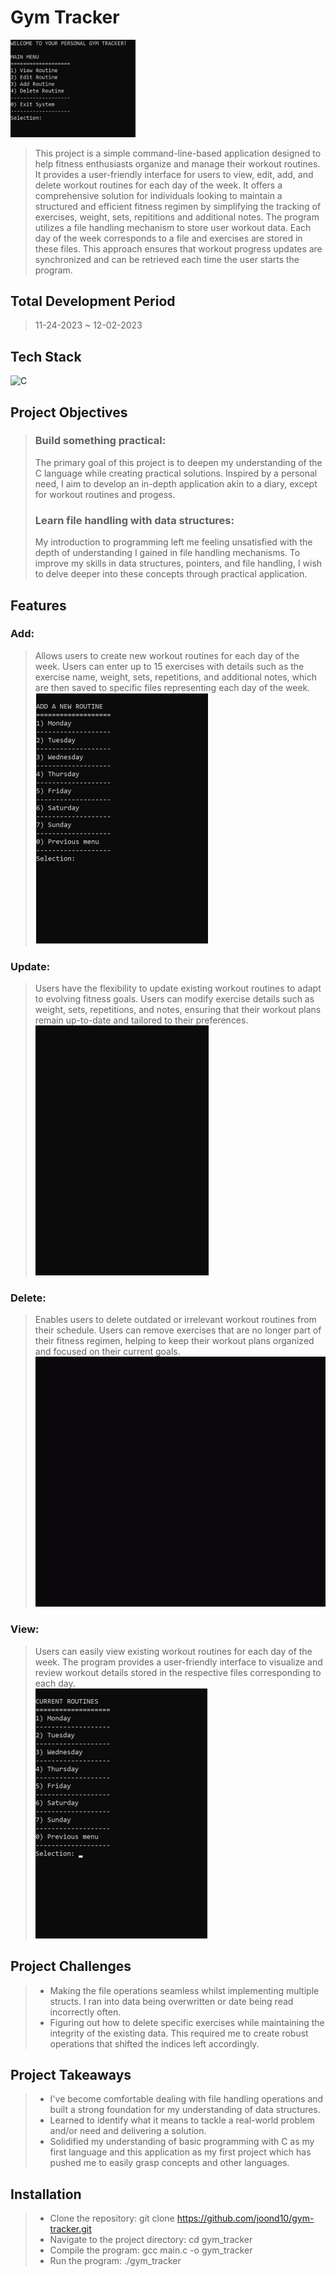 # Gym Tracker

 <img src="assets/menu-selection.gif" width="200" alt="main menu"/>

> This project is a simple command-line-based application designed to help fitness enthusiasts organize and manage their workout routines. It provides a user-friendly interface for users to view, edit, add, and delete workout routines for each day of the week. It offers a comprehensive solution for individuals looking to maintain a structured and efficient fitness regimen by simplifying the tracking of exercises, weight, sets, repititions and additional notes. The program utilizes a file handling mechanism to store user workout data. Each day of the week corresponds to a file and exercises are stored in these files. This approach ensures that workout progress updates are synchronized and can be retrieved each time the user starts the program.

## Total Development Period

> 11-24-2023 ~ 12-02-2023

## Tech Stack

![C](https://img.shields.io/badge/c-%2300599C.svg?style=flat&logo=c&logoColor=white)

## Project Objectives

> ### Build something practical:
>
> The primary goal of this project is to deepen my understanding of the C language while creating practical solutions. Inspired by a personal need, I aim to develop an in-depth application akin to a diary, except for workout routines and progess.
>
> ### Learn file handling with data structures:
>
> My introduction to programming left me feeling unsatisfied with the depth of understanding I gained in file handling mechanisms. To improve my skills in data structures, pointers, and file handling, I wish to delve deeper into these concepts through practical application.

## Features

### Add:

> Allows users to create new workout routines for each day of the week. Users can enter up to 15 exercises with details such as the exercise name, weight, sets, repetitions, and additional notes, which are then saved to specific files representing each day of the week.
> <br> <img src="assets/create.gif" style="border: 1px solid white;" height="400" alt="add exercise"/>

### Update:

> Users have the flexibility to update existing workout routines to adapt to evolving fitness goals. Users can modify exercise details such as weight, sets, repetitions, and notes, ensuring that their workout plans remain up-to-date and tailored to their preferences.
> <br> <img src="assets/update.gif" height="400" alt="edit exercise"/>

### Delete:

> Enables users to delete outdated or irrelevant workout routines from their schedule. Users can remove exercises that are no longer part of their fitness regimen, helping to keep their workout plans organized and focused on their current goals.
> <br> <img src="assets/delete.gif" height="400" alt="delete exercise"/>

### View:

> Users can easily view existing workout routines for each day of the week. The program provides a user-friendly interface to visualize and review workout details stored in the respective files corresponding to each day.
> <br> <img src="assets/read.gif" height="400" alt="view exercise"/>

## Project Challenges

> - Making the file operations seamless whilst implementing multiple structs. I ran into data being overwritten or date being read incorrectly often.
> - Figuring out how to delete specific exercises while maintaining the integrity of the existing data. This required me to create robust operations that shifted the indices left accordingly.

## Project Takeaways

> - I've become comfortable dealing with file handling operations and built a strong foundation for my understanding of data structures.
> - Learned to identify what it means to tackle a real-world problem and/or need and delivering a solution.
> - Solidified my understanding of basic programming with C as my first language and this application as my first project which has pushed me to easily grasp concepts and other languages.

## Installation

> - Clone the repository: git clone https://github.com/joond10/gym-tracker.git
> - Navigate to the project directory: cd gym_tracker
> - Compile the program: gcc main.c -o gym_tracker
> - Run the program: ./gym_tracker
